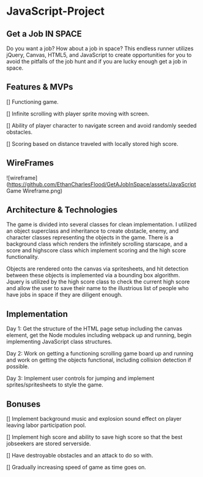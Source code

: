 # JavaScript-Project

## Get a Job IN SPACE

  Do you want a job? How about a job in space? This endless runner utilizes jQuery, Canvas, HTML5, and JavaScript
  to create opportunities for you to avoid the pitfalls of the job hunt and if you are lucky enough get a job in space.

## Features & MVPs

[] Functioning game.

[] Infinite scrolling with player sprite moving with screen.

[] Ability of player character to navigate screen and avoid randomly seeded obstacles.

[] Scoring based on distance traveled with locally stored high score.

## WireFrames

![wireframe](https://github.com/EthanCharlesFlood/GetAJobInSpace/assets/JavaScript Game Wireframe.png)

## Architecture & Technologies

The game is divided into several classes for clean implementation. I utilized an object superclass and inheritance to create
obstacle, enemy, and character classes representing the objects in the game.  There is a background class which renders the infinitely
scrolling starscape, and a score and highscore class which implement scoring and the high score functionality.

Objects are rendered onto the canvas via spritesheets, and hit detection between these objects is implemented via a bounding box algorithm.
Jquery is utilized by the high score class to check the current high score and allow the user to save their name to the illustrious list of
people who have jobs in space if they are diligent enough.

## Implementation

Day 1: Get the structure of the HTML page setup including the canvas element, get the Node modules including webpack up and running, begin implementing JavaScript class structures.

Day 2: Work on getting a functioning scrolling game board up and running and work on getting the objects functional, including collision detection if possible.

Day 3: Implement user controls for jumping and implement sprites/spritesheets to style the game.

## Bonuses

[] Implement background music and explosion sound effect on player leaving labor participation pool.

[] Implement high score and ability to save high score so that the best jobseekers are stored serverside.

[] Have destroyable obstacles and an attack to do so with.

[] Gradually increasing speed of game as time goes on.
